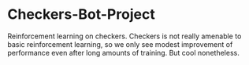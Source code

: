 # Checkers-Bot-Project
Reinforcement learning on checkers. Checkers is not really amenable to basic reinforcement learning, so we only see modest improvement of performance even after long amounts of training. But cool nonetheless.
